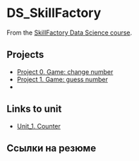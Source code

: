 # DS_SkillFactory

From the [SkillFactory Data Science course](https://skillfactory.ru/data-scientist).

## Projects

* [Project 0. Game: change number](https://github.com/Lidiya-cutie/IDE/tree/master/project_0)
* [Project 1. Game: guess number](https://github.com/Lidiya-cutie/DS_SkillFactory/tree/main/project_1)
*

## Links to unit
* [Unit_1. Counter](https://github.com/Lidiya-cutie/DS_SkillFactory/tree/main/unit_counter)

## Ссылки на резюме